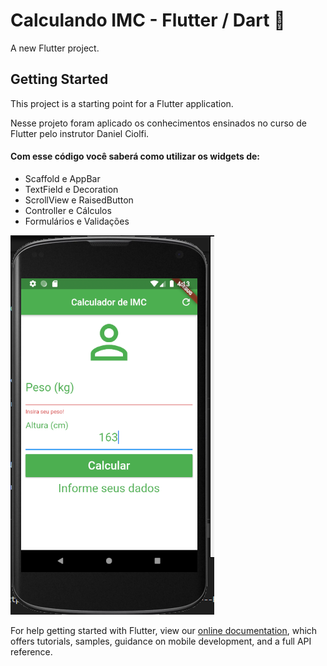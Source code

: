 # Calculando IMC - Flutter / Dart :iphone:

A new Flutter project.

## Getting Started

This project is a starting point for a Flutter application.

Nesse projeto foram aplicado os conhecimentos ensinados no curso de Flutter pelo instrutor Daniel Ciolfi.

#### Com esse código você saberá como utilizar os widgets de:

- Scaffold e AppBar
- TextField e Decoration
- ScrollView e RaisedButton
- Controller e Cálculos
- Formulários e Validações

![Tela do software](https://github.com/camimassaneiro/Calculo-IMC---Flutter/blob/master/imc.PNG)

For help getting started with Flutter, view our
[online documentation](https://flutter.dev/docs), which offers tutorials,
samples, guidance on mobile development, and a full API reference.
